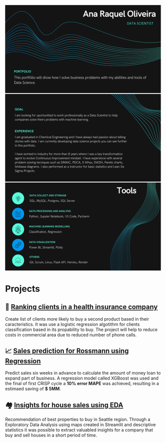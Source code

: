 <img src="1.png">
<img src="2.png">
<img src="3.png">

# Projects
## 📒 [Ranking clients in a health insurance company]()

Create list of clients more likely to buy a second product based in their caracteristics. It was use a logistic regression algotithm for clients classification based in its propability to buy. The project will help to reduce costs in commercial area due to reduced number of phone calls.

## 📈  [Sales prediction for Rossmann using Regression](https://github.com/anaraquelou/ds-em-producao)

Predict sales six weeks in advance to calculate the amount of money loan to expand part of business. A regression model called XGBoost was used and the final of first CRISP cycle a **10% error MAPE** was achieved, resulting in a estimaed saving of **$ 5MM**.

## 🏘 [Insights for house sales using EDA](https://github.com/anaraquelou/house-rocket-project)

Recommendation of best properties to buy in Seattle region. Through a Exploratory Data Analysis using maps created in Streamlit and descriptive statistics it was possible to extract valuabled insights for a company that buy and sell houses in a short period of time.
